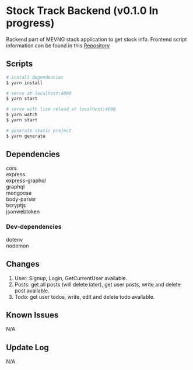 # Stock Track Backend (v0.1.0 In progress)

Backend part of MEVNG stack application to get stock info. Frontend script information can be found in this [Repository](https://github.com/bobbykim89/stock-track-backend)

## Scripts

```bash
# install dependencies
$ yarn install

# serve at localhost:4000
$ yarn start

# serve with live reload at localhost:4000
$ yarn watch
$ yarn start

# generate static project
$ yarn generate
```

## Dependencies

cors\
express\
express-graphql\
graphql\
mongoose\
body-parser\
bcryptjs\
jsonwebtoken

### Dev-dependencies

dotenv\
nodemon

## Changes

1. User: Signup, Login, GetCurrentUser available.
2. Posts: get all posts (will delete later), get user posts, write and delete post available.
3. Todo: get user todos, write, edit and delete todo available.

## Known Issues

N/A

## Update Log

N/A
